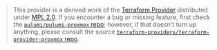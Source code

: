 > This provider is a derived work of the [Terraform Provider](https://github.com/terraform-providers/terraform-provider-proxmox)
> distributed under [MPL 2.0](https://www.mozilla.org/en-US/MPL/2.0/). If you encounter a bug or missing feature,
> first check the [`pulumi/pulumi-proxmox` repo](https://github.com/pulumi/pulumi-proxmox/issues); however, if that doesn't turn up anything,
> please consult the source [`terraform-providers/terraform-provider-proxmox` repo](https://github.com/terraform-providers/terraform-provider-proxmox/issues).
